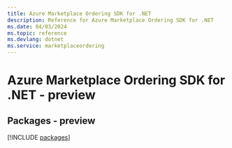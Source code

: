 ```yaml
---
title: Azure Marketplace Ordering SDK for .NET
description: Reference for Azure Marketplace Ordering SDK for .NET
ms.date: 04/03/2024
ms.topic: reference
ms.devlang: dotnet
ms.service: marketplaceordering
---
```

# Azure Marketplace Ordering SDK for .NET - preview
## Packages - preview
[!INCLUDE [packages](marketplace-ordering-index.md)]